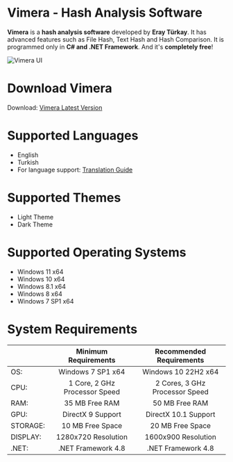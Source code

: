 # Vimera - Hash Analysis Software

**Vimera** is a **hash analysis software** developed by **Eray Türkay**. It has advanced features such as File Hash, Text Hash and Hash Comparison. It is programmed only in **C# and .NET Framework**. And it's **completely free**!

![Vimera UI](https://i.hizliresim.com/nflobz9.png)

# Download Vimera

Download: [Vimera Latest Version](https://github.com/roines45/vimera/releases/latest)

# Supported Languages

- English
- Turkish
- For language support: [Translation Guide](https://github.com/roines45/vimera/discussions/1)

# Supported Themes

- Light Theme
- Dark Theme

# Supported Operating Systems

- Windows 11 x64
- Windows 10 x64
- Windows 8.1 x64
- Windows 8 x64
- Windows 7 SP1 x64

# System Requirements

|  | Minimum Requirements | Recommended Requirements |
| -- | :--: | :--: |
| OS: | Windows 7 SP1 x64 | Windows 10 22H2 x64 |
| CPU: | 1 Core, 2 GHz Processor Speed | 2 Cores, 3 GHz Processor Speed |
| RAM: | 35 MB Free RAM | 50 MB Free RAM |
| GPU: | DirectX 9 Support| DirectX 10.1 Support |
| STORAGE: | 10 MB Free Space | 20 MB Free Space |
| DISPLAY: | 1280x720 Resolution| 1600x900 Resolution |
| .NET: | .NET Framework 4.8 | .NET Framework 4.8 |
